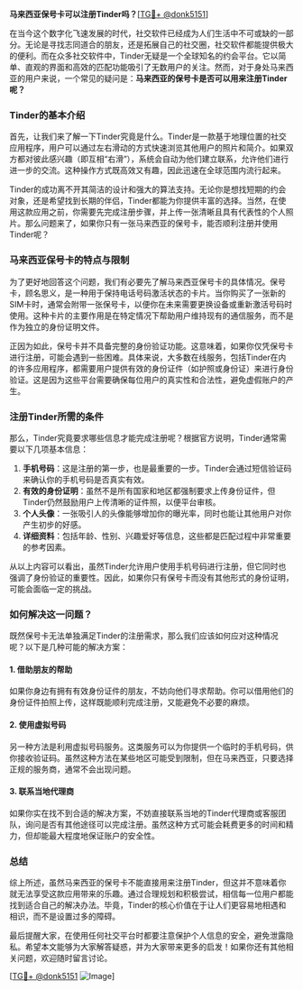 **马来西亚保号卡可以注册Tinder吗？**[[TG💪+ @donk5151](https://t.me/s/donk5151)]

在当今这个数字化飞速发展的时代，社交软件已经成为人们生活中不可或缺的一部分。无论是寻找志同道合的朋友，还是拓展自己的社交圈，社交软件都能提供极大的便利。而在众多社交软件中，Tinder无疑是一个全球知名的约会平台。它以简单、直观的界面和高效的匹配功能吸引了无数用户的关注。然而，对于身处马来西亚的用户来说，一个常见的疑问是：**马来西亚的保号卡是否可以用来注册Tinder呢？**

### Tinder的基本介绍

首先，让我们来了解一下Tinder究竟是什么。Tinder是一款基于地理位置的社交应用程序，用户可以通过左右滑动的方式快速浏览其他用户的照片和简介。如果双方都对彼此感兴趣（即互相“右滑”），系统会自动为他们建立联系，允许他们进行进一步的交流。这种操作方式既高效又有趣，因此迅速在全球范围内流行起来。

Tinder的成功离不开其简洁的设计和强大的算法支持。无论你是想找短期的约会对象，还是希望找到长期的伴侣，Tinder都能为你提供丰富的选择。当然，在使用这款应用之前，你需要先完成注册步骤，并上传一张清晰且具有代表性的个人照片。那么问题来了，如果你只有一张马来西亚的保号卡，能否顺利注册并使用Tinder呢？

### 马来西亚保号卡的特点与限制

为了更好地回答这个问题，我们有必要先了解马来西亚保号卡的具体情况。保号卡，顾名思义，是一种用于保持电话号码激活状态的卡片。当你购买了一张新的SIM卡时，通常会附带一张保号卡，以便你在未来需要更换设备或重新激活号码时使用。这种卡片的主要作用是在特定情况下帮助用户维持现有的通信服务，而不是作为独立的身份证明文件。

正因为如此，保号卡并不具备完整的身份验证功能。这意味着，如果你仅凭保号卡进行注册，可能会遇到一些困难。具体来说，大多数在线服务，包括Tinder在内的许多应用程序，都需要用户提供有效的身份证件（如护照或身份证）来进行身份验证。这是因为这些平台需要确保每位用户的真实性和合法性，避免虚假账户的产生。

### 注册Tinder所需的条件

那么，Tinder究竟要求哪些信息才能完成注册呢？根据官方说明，Tinder通常需要以下几项基本信息：

1. **手机号码**：这是注册的第一步，也是最重要的一步。Tinder会通过短信验证码来确认你的手机号码是否真实有效。
2. **有效的身份证明**：虽然不是所有国家和地区都强制要求上传身份证件，但Tinder仍然鼓励用户上传清晰的证件照，以便平台审核。
3. **个人头像**：一张吸引人的头像能够增加你的曝光率，同时也能让其他用户对你产生初步的好感。
4. **详细资料**：包括年龄、性别、兴趣爱好等信息，这些都是匹配过程中非常重要的参考因素。

从以上内容可以看出，虽然Tinder允许用户使用手机号码进行注册，但它同时也强调了身份验证的重要性。因此，如果你只有保号卡而没有其他形式的身份证明，可能会面临一定的挑战。

### 如何解决这一问题？

既然保号卡无法单独满足Tinder的注册需求，那么我们应该如何应对这种情况呢？以下是几种可能的解决方案：

#### 1. 借助朋友的帮助
如果你身边有拥有有效身份证件的朋友，不妨向他们寻求帮助。你可以借用他们的身份证件拍照上传，这样既能顺利完成注册，又能避免不必要的麻烦。

#### 2. 使用虚拟号码
另一种方法是利用虚拟号码服务。这类服务可以为你提供一个临时的手机号码，供你接收验证码。虽然这种方法在某些地区可能受到限制，但在马来西亚，只要选择正规的服务商，通常不会出现问题。

#### 3. 联系当地代理商
如果你实在找不到合适的解决方案，不妨直接联系当地的Tinder代理商或客服团队，询问是否有其他途径可以完成注册。虽然这种方式可能会耗费更多的时间和精力，但却能最大程度地保证账户的安全性。

### 总结

综上所述，虽然马来西亚的保号卡不能直接用来注册Tinder，但这并不意味着你就无法享受这款应用带来的乐趣。通过合理规划和积极尝试，相信每一位用户都能找到适合自己的解决办法。毕竟，Tinder的核心价值在于让人们更容易地相遇和相识，而不是设置过多的障碍。

最后提醒大家，在使用任何社交平台时都要注意保护个人信息的安全，避免泄露隐私。希望本文能够为大家解答疑惑，并为大家带来更多的启发！如果你还有其他相关问题，欢迎随时留言讨论。

[[TG💪+ @donk5151](https://t.me/s/donk5151) ![Image](https://i.postimg.cc/rwNCRYN7/Snipaste-2025-04-30-17-27-05.png)]